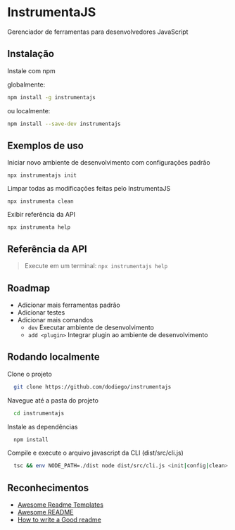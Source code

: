 
# InstrumentaJS

Gerenciador de ferramentas para desenvolvedores JavaScript

## Instalação

Instale com npm

globalmente:
```bash
npm install -g instrumentajs
```
ou
localmente:
```bash
npm install --save-dev instrumentajs
```

## Exemplos de uso

Iniciar novo ambiente de desenvolvimento com configurações padrão 
```
npx instrumentajs init
```

Limpar todas as modificações feitas pelo InstrumentaJS
```
npx instrumenta clean
```  

Exibir referência da API
```
npx instrumenta help
```
## Referência da API
> Execute em um terminal:
`npx instrumentajs help`

## Roadmap

- Adicionar mais ferramentas padrão
- Adicionar testes
- Adicionar mais comandos
    - `dev` Executar ambiente de desenvolvimento
    - `add <plugin>` Integrar plugin ao ambiente de desenvolvimento

  
## Rodando localmente

Clone o projeto

```bash
  git clone https://github.com/dodiego/instrumentajs
```

Navegue até a pasta do projeto

```bash
  cd instrumentajs
```

Instale as dependências

```bash
  npm install
```

Compile e execute o arquivo javascript da CLI (dist/src/cli.js) 

```bash
  tsc && env NODE_PATH=./dist node dist/src/cli.js <init|config|clean>
```

  
## Reconhecimentos

 - [Awesome Readme Templates](https://awesomeopensource.com/project/elangosundar/awesome-README-templates)
 - [Awesome README](https://github.com/matiassingers/awesome-readme)
 - [How to write a Good readme](https://bulldogjob.com/news/449-how-to-write-a-good-readme-for-your-github-project)

  